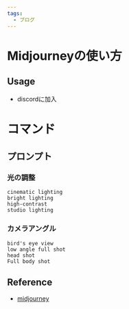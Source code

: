 ```yaml
---
tags:
  - ブログ
---
```


# Midjourneyの使い方



## Usage

- discordに加入

# コマンド



## プロンプト

### 光の調整

```
cinematic lighting
bright lighting
high-contrast
studio lighting
```

### カメラアングル
```
bird's eye view
low angle full shot
head shot
Full body shot
```

## Reference
- [midjourney](https://www.midjourney.com/home/?callbackUrl=%2Fapp%2F)